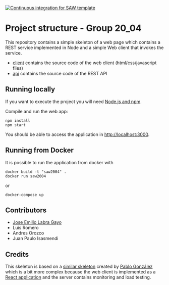 [![Continuous integration for SAW template](https://github.com/sawmti/saw20_04/actions/workflows/ci.yml/badge.svg)](https://github.com/sawmti/saw20_04/actions/workflows/ci.yml)

# Project structure - Group 20_04

This repository contains a simple skeleton of a web page which contains a REST service implemented in Node and a simple Web client that invokes the service. 

- [client](https://github.com/sawmti/saw20_0/tree/main/client) contains the source code of the web client (html/css/javascript files)
- [api](https://github.com/sawmti/saw20_0/tree/main/api) contains the source code of the REST API
## Running locally

If you want to execute the project you will need 
[Node.js and npm](https://www.npmjs.com/get-npm). 

Compile and run the web app:

```
npm install
npm start
```

You should be able to access the application in [http://localhost:3000](http://localhost:3000).

## Running from Docker

It is possible to run the application from docker with

```
docker build -t "saw2004" .
docker run saw2004
```

or 

```
docker-compose up
```

## Contributors

- [Jose Emilio Labra Gayo](http://labra.weso.es)
- Luis Romero
- Andres Orozco
- Juan Paulo Isasmendi

## Credits

This skeleton is based on a [similar skeleton](https://github.com/Arquisoft/radarin_0) created by [Pablo González](https://github.com/pglez82) which is a bit more complex because the web client is implemented as a [React application](https://reactjs.org/) and the server contains monitoring and load testing.
